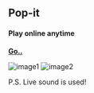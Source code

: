 ## Pop-it

#### Play online anytime
**[**Go..**](https://ksenia312.github.io/Pop-it/)**

![image1](https://github.com/user-attachments/assets/6885490a-0ef5-4696-8e43-6996f1fc30a9)
![image2](https://github.com/user-attachments/assets/aed14b05-d91d-432b-995d-3c2445f0c993)

P.S. Live sound is used!
